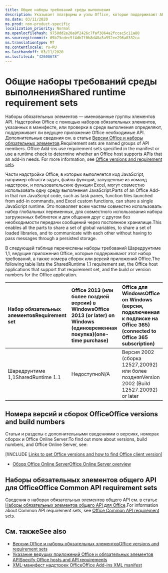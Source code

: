 ```yaml
---
title: Общие наборы требований среды выполнения
description: Указывает платформы и узлы Office, которые поддерживают API Шаредрунтиме.
ms.date: 03/11/2020
ms.prod: non-product-specific
localization_priority: Normal
ms.openlocfilehash: 9750dd2e20a9f2426c7faf3864a2fccac5c11a80
ms.sourcegitcommit: 05b73cdec5f4db7f0b8d48a5a552ee296a0332ca
ms.translationtype: MT
ms.contentlocale: ru-RU
ms.lasthandoff: 03/11/2020
ms.locfileid: "42600678"
---
```

# <a name="shared-runtime-requirement-sets"></a><span data-ttu-id="41986-103">Общие наборы требований среды выполнения</span><span class="sxs-lookup"><span data-stu-id="41986-103">Shared runtime requirement sets</span></span>

<span data-ttu-id="41986-p101">Наборы обязательных элементов — именованные группы элементов API. Надстройки Office с помощью наборов обязательных элементов, указанных в манифесте, или проверки в среде выполнения определяют, поддерживает ли ведущее приложение Office необходимые API. Дополнительные сведения см. в статье [Версии Office и наборы обязательных элементов](../../develop/office-versions-and-requirement-sets.md).</span><span class="sxs-lookup"><span data-stu-id="41986-p101">Requirement sets are named groups of API members. Office Add-ins use requirement sets specified in the manifest or use a runtime check to determine whether an Office host supports APIs that an add-in needs. For more information, see [Office versions and requirement sets](../../develop/office-versions-and-requirement-sets.md).</span></span>

<span data-ttu-id="41986-107">Части надстройки Office, в которых выполняется код JavaScript, например области задач, файлы функций, запущенные из команд надстроек, и пользовательские функции Excel, могут совместно использовать одну среду выполнения JavaScript.</span><span class="sxs-lookup"><span data-stu-id="41986-107">Parts of an Office Add-in that run JavaScript code, such as task panes, function files launched from add-in commands, and Excel custom functions, can share a single JavaScript runtime.</span></span> <span data-ttu-id="41986-108">Это позволяет всем частям совместно использовать набор глобальных переменных, для совместного использования набора загруженных библиотек и для общения друг с другом без необходимости передачи сообщений через постоянное хранилище.</span><span class="sxs-lookup"><span data-stu-id="41986-108">This enables all the parts to share a set of global variables, to share a set of loaded libraries, and to communicate with each other without having to pass messages through a persisted storage.</span></span>

<span data-ttu-id="41986-109">В следующей таблице перечислены наборы требований Шаредрунтиме 1,1, ведущие приложения Office, которые поддерживают этот набор требований, а также номера сборок или версий приложений Office.</span><span class="sxs-lookup"><span data-stu-id="41986-109">The following table lists the SharedRuntime 1.1 requirement set, the Office host applications that support that requirement set, and the build or version numbers for the Office application.</span></span>

|  <span data-ttu-id="41986-110">Набор обязательных элементов</span><span class="sxs-lookup"><span data-stu-id="41986-110">Requirement set</span></span>  |  <span data-ttu-id="41986-111">Office 2013 (или более поздней версии) в Windows</span><span class="sxs-lookup"><span data-stu-id="41986-111">Office 2013 (or later) on Windows</span></span><br><span data-ttu-id="41986-112">(единовременная покупка)</span><span class="sxs-lookup"><span data-stu-id="41986-112">(one-time purchase)</span></span> | <span data-ttu-id="41986-113">Office для Windows</span><span class="sxs-lookup"><span data-stu-id="41986-113">Office on Windows</span></span><br><span data-ttu-id="41986-114">(версия, подключенная к подписке на Office 365)</span><span class="sxs-lookup"><span data-stu-id="41986-114">(connected to Office 365 subscription)</span></span>   |  <span data-ttu-id="41986-115">Office для iPad</span><span class="sxs-lookup"><span data-stu-id="41986-115">Office on iPad</span></span><br><span data-ttu-id="41986-116">(версия, подключенная к подписке на Office 365)</span><span class="sxs-lookup"><span data-stu-id="41986-116">(connected to Office 365 subscription)</span></span>  |  <span data-ttu-id="41986-117">Office для Mac</span><span class="sxs-lookup"><span data-stu-id="41986-117">Office on Mac</span></span><br><span data-ttu-id="41986-118">(версия, подключенная к подписке на Office 365)</span><span class="sxs-lookup"><span data-stu-id="41986-118">(connected to Office 365 subscription)</span></span>  | <span data-ttu-id="41986-119">Office в Интернете</span><span class="sxs-lookup"><span data-stu-id="41986-119">Office on the web</span></span>  | <span data-ttu-id="41986-120">Office Online Server</span><span class="sxs-lookup"><span data-stu-id="41986-120">Office Online Server</span></span> |
|:-----|:-----|:-----|:-----|:-----|:-----|:-----|
| <span data-ttu-id="41986-121">Шаредрунтиме 1,1</span><span class="sxs-lookup"><span data-stu-id="41986-121">SharedRuntime 1.1</span></span>  | <span data-ttu-id="41986-122">Недоступно</span><span class="sxs-lookup"><span data-stu-id="41986-122">N/A</span></span> | <span data-ttu-id="41986-123">Версия 2002 (сборка 12527,20092) или более поздняя</span><span class="sxs-lookup"><span data-stu-id="41986-123">Version 2002 (Build 12527.20092) or later</span></span> | <span data-ttu-id="41986-124">Недоступно</span><span class="sxs-lookup"><span data-stu-id="41986-124">N/A</span></span> | <span data-ttu-id="41986-125">16,35 или более поздняя версия</span><span class="sxs-lookup"><span data-stu-id="41986-125">16.35 or later</span></span> | <span data-ttu-id="41986-126">Февраль 2020 г.</span><span class="sxs-lookup"><span data-stu-id="41986-126">February 2020</span></span> | <span data-ttu-id="41986-127">Недоступно</span><span class="sxs-lookup"><span data-stu-id="41986-127">N/A</span></span> |

## <a name="office-versions-and-build-numbers"></a><span data-ttu-id="41986-128">Номера версий и сборок Office</span><span class="sxs-lookup"><span data-stu-id="41986-128">Office versions and build numbers</span></span>

<span data-ttu-id="41986-129">Статьи и разделы с дополнительными сведениями о версиях, номерах сборок и Office Online Server:</span><span class="sxs-lookup"><span data-stu-id="41986-129">To find out more about versions, build numbers, and Office Online Server, see:</span></span>

[!INCLUDE [Links to get Office versions and how to find Office client version](../../includes/links-get-office-versions-builds.md)]
- [<span data-ttu-id="41986-130">Обзор Office Online Server</span><span class="sxs-lookup"><span data-stu-id="41986-130">Office Online Server overview</span></span>](/officeonlineserver/office-online-server-overview)

## <a name="office-common-api-requirement-sets"></a><span data-ttu-id="41986-131">Наборы обязательных элементов общего API для Office</span><span class="sxs-lookup"><span data-stu-id="41986-131">Office Common API requirement sets</span></span>

<span data-ttu-id="41986-132">Сведения о наборах обязательных элементов общего API см. в статье [Наборы обязательных элементов общего API для Office](office-add-in-requirement-sets.md).</span><span class="sxs-lookup"><span data-stu-id="41986-132">For information about Common API requirement sets, see [Office Common API requirement sets](office-add-in-requirement-sets.md).</span></span>

## <a name="see-also"></a><span data-ttu-id="41986-133">См. также</span><span class="sxs-lookup"><span data-stu-id="41986-133">See also</span></span>

- [<span data-ttu-id="41986-134">Версии Office и наборы обязательных элементов</span><span class="sxs-lookup"><span data-stu-id="41986-134">Office versions and requirement sets</span></span>](../../develop/office-versions-and-requirement-sets.md)
- [<span data-ttu-id="41986-135">Указание ведущих приложений Office и обязательных элементов API</span><span class="sxs-lookup"><span data-stu-id="41986-135">Specify Office hosts and API requirements</span></span>](../../develop/specify-office-hosts-and-api-requirements.md)
- [<span data-ttu-id="41986-136">XML-манифест надстроек Office</span><span class="sxs-lookup"><span data-stu-id="41986-136">Office Add-ins XML manifest</span></span>](../../develop/add-in-manifests.md)
